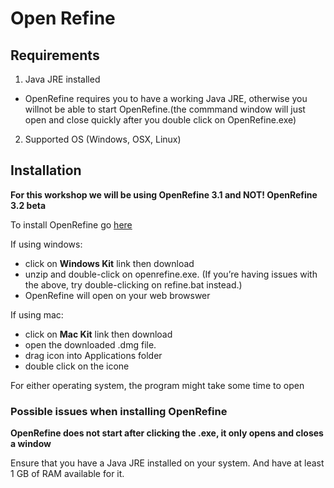 # Open Refine

## Requirements
1. Java JRE installed

* OpenRefine requires you to have a working Java JRE, otherwise you willnot be able to start OpenRefine.(the commmand window will just open and close quickly after you double click on OpenRefine.exe)

2. Supported OS (Windows, OSX, Linux)


## Installation

**For this workshop we will be using OpenRefine 3.1 and NOT! OpenRefine 3.2 beta**

To install OpenRefine go [here](http://openrefine.org/download.html)



If using windows: 
* click on **Windows Kit** link then download 
* unzip and double-click on openrefine.exe. (If you’re having issues with the above, try double-clicking on refine.bat instead.)
* OpenRefine will open on your web browswer 

If using mac:
* click on **Mac Kit** link then download
* open the downloaded .dmg file.
* drag icon into Applications folder
* double click on the icone


For either operating system, the program might take some time to open

### Possible issues when installing OpenRefine

**OpenRefine does not start after clicking the .exe, it only opens and closes a window**

Ensure that you have a Java JRE installed on your system. And have at least 1 GB of RAM available for it.



